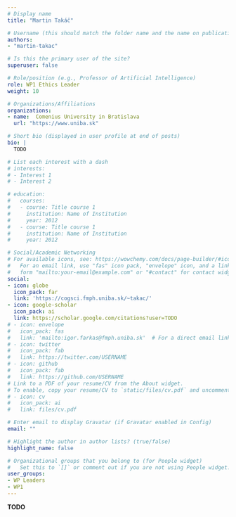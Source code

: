 ```yaml
---
# Display name
title: "Martin Takáč"

# Username (this should match the folder name and the name on publications)
authors:
- "martin-takac"

# Is this the primary user of the site?
superuser: false

# Role/position (e.g., Professor of Artificial Intelligence)
role: WP1 Ethics Leader
weight: 10

# Organizations/Affiliations
organizations:
- name:  Comenius University in Bratislava
  url: "https://www.uniba.sk"

# Short bio (displayed in user profile at end of posts)
bio: |
  TODO

# List each interest with a dash
# interests:
# - Interest 1
# - Interest 2

# education:
#   courses:
#   - course: Title course 1
#     institution: Name of Institution
#     year: 2012
#   - course: Title course 1
#     institution: Name of Institution
#     year: 2012

# Social/Academic Networking
# For available icons, see: https://wowchemy.com/docs/page-builder/#icons
#   For an email link, use "fas" icon pack, "envelope" icon, and a link in the
#   form "mailto:your-email@example.com" or "#contact" for contact widget.
social:
- icon: globe
  icon_pack: far
  link: 'https://cogsci.fmph.uniba.sk/~takac/'
- icon: google-scholar
  icon_pack: ai
  link: https://scholar.google.com/citations?user=TODO
# - icon: envelope
#   icon_pack: fas
#   link: 'mailto:igor.farkas@fmph.uniba.sk'  # For a direct email link, use "mailto:test@example.org".
# - icon: twitter
#   icon_pack: fab
#   link: https://twitter.com/USERNAME
# - icon: github
#   icon_pack: fab
#   link: https://github.com/USERNAME
# Link to a PDF of your resume/CV from the About widget.
# To enable, copy your resume/CV to `static/files/cv.pdf` and uncomment the lines below.
# - icon: cv
#   icon_pack: ai
#   link: files/cv.pdf

# Enter email to display Gravatar (if Gravatar enabled in Config)
email: ""

# Highlight the author in author lists? (true/false)
highlight_name: false

# Organizational groups that you belong to (for People widget)
#   Set this to `[]` or comment out if you are not using People widget.
user_groups:
- WP Leaders
- WP1
---
```

**TODO**